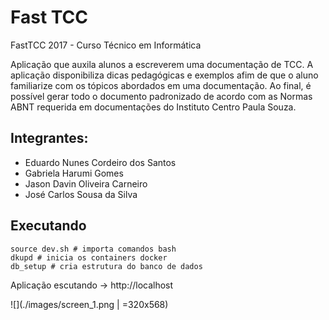 # Fast TCC

FastTCC 2017 - Curso Técnico em Informática

Aplicação que auxila alunos a escreverem uma documentação de TCC. A aplicação disponibiliza dicas pedagógicas e exemplos afim de que o aluno familiarize com os tópicos abordados em uma documentação.
Ao final, é possível gerar todo o documento padronizado de acordo com as Normas ABNT requerida em documentações do Instituto Centro Paula Souza.

## Integrantes:
- Eduardo Nunes Cordeiro dos Santos
- Gabriela Harumi Gomes
- Jason Davin Oliveira Carneiro
- José Carlos Sousa da Silva


## Executando

```
source dev.sh # importa comandos bash
dkupd # inicia os containers docker
db_setup # cria estrutura do banco de dados
```

Aplicação escutando -> http://localhost

![](./images/screen_1.png | =320x568)